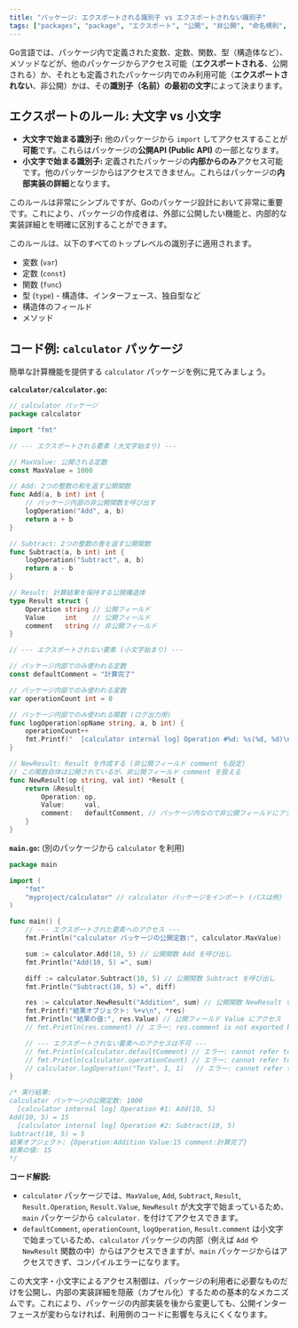 ```yaml
---
title: "パッケージ: エクスポートされる識別子 vs エクスポートされない識別子"
tags: ["packages", "package", "エクスポート", "公開", "非公開", "命名規則", "大文字", "小文字"]
---
```


Go言語では、パッケージ内で定義された変数、定数、関数、型（構造体など）、メソッドなどが、他のパッケージからアクセス可能（**エクスポートされる**、公開される）か、それとも定義されたパッケージ内でのみ利用可能（**エクスポートされない**、非公開）かは、その**識別子（名前）の最初の文字**によって決まります。

## エクスポートのルール: 大文字 vs 小文字

*   **大文字で始まる識別子:** 他のパッケージから `import` してアクセスすることが**可能**です。これらはパッケージの**公開API (Public API)** の一部となります。
*   **小文字で始まる識別子:** 定義されたパッケージの**内部からのみ**アクセス可能です。他のパッケージからはアクセスできません。これらはパッケージの**内部実装の詳細**となります。

このルールは非常にシンプルですが、Goのパッケージ設計において非常に重要です。これにより、パッケージの作成者は、外部に公開したい機能と、内部的な実装詳細とを明確に区別することができます。

このルールは、以下のすべてのトップレベルの識別子に適用されます。

*   変数 (`var`)
*   定数 (`const`)
*   関数 (`func`)
*   型 (`type`) - 構造体、インターフェース、独自型など
*   構造体のフィールド
*   メソッド

## コード例: `calculator` パッケージ

簡単な計算機能を提供する `calculator` パッケージを例に見てみましょう。

**`calculator/calculator.go`:**
```go
// calculator パッケージ
package calculator

import "fmt"

// --- エクスポートされる要素 (大文字始まり) ---

// MaxValue: 公開される定数
const MaxValue = 1000

// Add: 2つの整数の和を返す公開関数
func Add(a, b int) int {
	// パッケージ内部の非公開関数を呼び出す
	logOperation("Add", a, b)
	return a + b
}

// Subtract: 2つの整数の差を返す公開関数
func Subtract(a, b int) int {
	logOperation("Subtract", a, b)
	return a - b
}

// Result: 計算結果を保持する公開構造体
type Result struct {
	Operation string // 公開フィールド
	Value     int    // 公開フィールド
	comment   string // 非公開フィールド
}

// --- エクスポートされない要素 (小文字始まり) ---

// パッケージ内部でのみ使われる定数
const defaultComment = "計算完了"

// パッケージ内部でのみ使われる変数
var operationCount int = 0

// パッケージ内部でのみ使われる関数 (ログ出力用)
func logOperation(opName string, a, b int) {
	operationCount++
	fmt.Printf("  [calculator internal log] Operation #%d: %s(%d, %d)\n", operationCount, opName, a, b)
}

// NewResult: Result を作成する (非公開フィールド comment も設定)
// この関数自体は公開されているが、非公開フィールド comment を扱える
func NewResult(op string, val int) *Result {
	return &Result{
		Operation: op,
		Value:     val,
		comment:   defaultComment, // パッケージ内なので非公開フィールドにアクセス可能
	}
}
```

**`main.go`:** (別のパッケージから `calculator` を利用)
```go
package main

import (
	"fmt"
	"myproject/calculator" // calculator パッケージをインポート (パスは例)
)

func main() {
	// --- エクスポートされた要素へのアクセス ---
	fmt.Println("calculator パッケージの公開定数:", calculator.MaxValue)

	sum := calculator.Add(10, 5) // 公開関数 Add を呼び出し
	fmt.Println("Add(10, 5) =", sum)

	diff := calculator.Subtract(10, 5) // 公開関数 Subtract を呼び出し
	fmt.Println("Subtract(10, 5) =", diff)

	res := calculator.NewResult("Addition", sum) // 公開関数 NewResult を呼び出し
	fmt.Printf("結果オブジェクト: %+v\n", *res)
	fmt.Println("結果の値:", res.Value) // 公開フィールド Value にアクセス
	// fmt.Println(res.comment) // エラー: res.comment is not exported by package calculator

	// --- エクスポートされない要素へのアクセスは不可 ---
	// fmt.Println(calculator.defaultComment) // エラー: cannot refer to unexported name calculator.defaultComment
	// fmt.Println(calculator.operationCount) // エラー: cannot refer to unexported name calculator.operationCount
	// calculator.logOperation("Test", 1, 1)   // エラー: cannot refer to unexported name calculator.logOperation
}

/* 実行結果:
calculator パッケージの公開定数: 1000
  [calculator internal log] Operation #1: Add(10, 5)
Add(10, 5) = 15
  [calculator internal log] Operation #2: Subtract(10, 5)
Subtract(10, 5) = 5
結果オブジェクト: {Operation:Addition Value:15 comment:計算完了}
結果の値: 15
*/
```

**コード解説:**

*   `calculator` パッケージでは、`MaxValue`, `Add`, `Subtract`, `Result`, `Result.Operation`, `Result.Value`, `NewResult` が大文字で始まっているため、`main` パッケージから `calculator.` を付けてアクセスできます。
*   `defaultComment`, `operationCount`, `logOperation`, `Result.comment` は小文字で始まっているため、`calculator` パッケージの内部（例えば `Add` や `NewResult` 関数の中）からはアクセスできますが、`main` パッケージからはアクセスできず、コンパイルエラーになります。

この大文字・小文字によるアクセス制御は、パッケージの利用者に必要なものだけを公開し、内部の実装詳細を隠蔽（カプセル化）するための基本的なメカニズムです。これにより、パッケージの内部実装を後から変更しても、公開インターフェースが変わらなければ、利用側のコードに影響を与えにくくなります。
